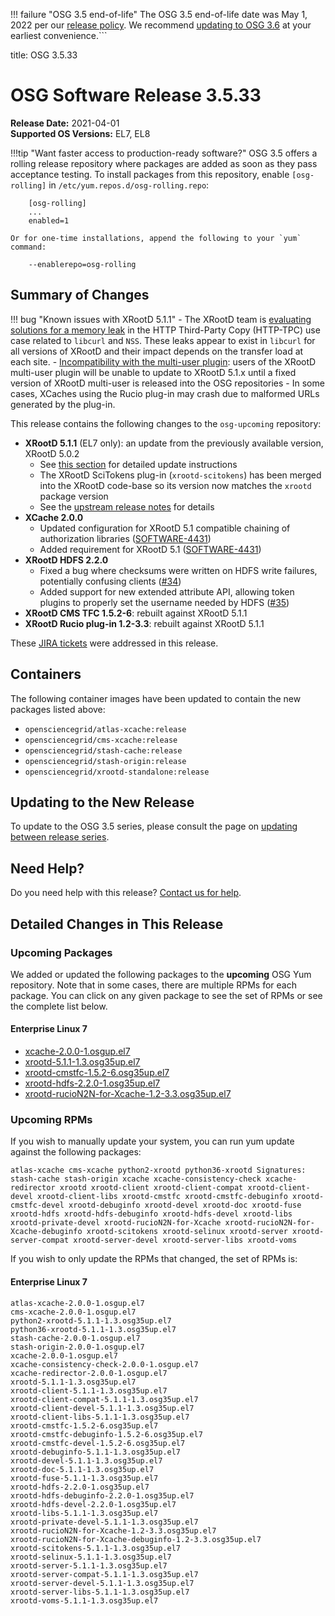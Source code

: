 !!! failure "OSG 3.5 end-of-life"
    The OSG 3.5 end-of-life date was May 1, 2022 per our
    [release policy](https://opensciencegrid.org/technology/policy/release-series/).
    We recommend
    [updating to OSG 3.6](https://opensciencegrid.org/docs/release/updating-to-osg-36/)
    at your earliest convenience.```

title: OSG 3.5.33

OSG Software Release 3.5.33
===========================

**Release Date:** 2021-04-01  
**Supported OS Versions:** EL7, EL8

!!!tip "Want faster access to production-ready software?"
    OSG 3.5 offers a rolling release repository where packages are added as soon as they pass acceptance testing.
    To install packages from this repository, enable `[osg-rolling]` in `/etc/yum.repos.d/osg-rolling.repo`:

        [osg-rolling]
        ...
        enabled=1

    Or for one-time installations, append the following to your `yum` command:

        --enablerepo=osg-rolling

Summary of Changes
------------------

!!! bug "Known issues with XRootD 5.1.1"
    -   The XRootD team is [evaluating solutions for a memory leak](https://github.com/xrootd/xrootd/pull/1431) in the
        HTTP Third-Party Copy (HTTP-TPC) use case related to `libcurl` and `NSS`.
        These leaks appear to exist in `libcurl` for all versions of XRootD and their impact depends on the transfer
        load at each site.
    -   [Incompatibility with the multi-user plugin](https://github.com/opensciencegrid/xrootd-multiuser/issues/21):
        users of the XRootD multi-user plugin will be unable to update to XRootD 5.1.x until a fixed version
        of XRootD multi-user is released into the OSG repositories
    -   In some cases, XCaches using the Rucio plug-in may crash due to malformed URLs generated by the plug-in.

This release contains the following changes to the `osg-upcoming` repository:

-   **XRootD 5.1.1** (EL7 only): an update from the previously available version, XRootD 5.0.2
    -  See [this section](../updating-to-osg-35.md#updating-to-xrootd-5) for detailed update instructions
    -  The XRootD SciTokens plug-in (`xrootd-scitokens`) has been merged into the XRootD code-base so its version now matches the `xrootd`
       package version
    -  See the [upstream release notes](https://github.com/xrootd/xrootd/blob/v5.1.1/docs/ReleaseNotes.txt#L9-L164) for
       details
-   **XCache 2.0.0**
    -  Updated configuration for XRootD 5.1 compatible chaining of authorization libraries
       ([SOFTWARE-4431](https://opensciencegrid.atlassian.net/browse/SOFTWARE-4431))
    -  Added requirement for XRootD 5.1
       ([SOFTWARE-4431](https://opensciencegrid.atlassian.net/browse/SOFTWARE-4431))
-   **XRootD HDFS 2.2.0**
    -   Fixed a bug where checksums were written on HDFS write failures, potentially confusing clients
        ([#34](https://github.com/opensciencegrid/xrootd-hdfs/pull/34))
    -   Added support for new extended attribute API, allowing token plugins to properly set the username needed by HDFS
        ([#35](https://github.com/opensciencegrid/xrootd-hdfs/pull/35))
-   **XRootD CMS TFC 1.5.2-6**: rebuilt against XRootD 5.1.1
-   **XRootD Rucio plug-in 1.2-3.3**: rebuilt against XRootD 5.1.1

These
[JIRA tickets](https://opensciencegrid.atlassian.net/issues/?jql=project%20%3D%20SOFTWARE%20AND%20fixVersion%20in%20(3.5.33%2C3.5.33-upcoming)%20ORDER%20BY%20priority%20DESC%2C%20key%20DESC)
were addressed in this release.

Containers
----------

The following container images have been updated to contain the new packages listed above:

-   `opensciencegrid/atlas-xcache:release`
-   `opensciencegrid/cms-xcache:release`
-   `opensciencegrid/stash-cache:release`
-   `opensciencegrid/stash-origin:release`
-   `opensciencegrid/xrootd-standalone:release`

Updating to the New Release
---------------------------

To update to the OSG 3.5 series, please consult the page on
[updating between release series](../updating-to-osg-35.md).

Need Help?
----------

Do you need help with this release? [Contact us for help](../../common/help.md).

Detailed Changes in This Release
--------------------------------

### Upcoming Packages

We added or updated the following packages to the **upcoming** OSG Yum repository.
Note that in some cases, there are multiple RPMs for each package.
You can click on any given package to see the set of RPMs or see the complete list below.

#### Enterprise Linux 7

-   [xcache-2.0.0-1.osgup.el7](https://koji.chtc.wisc.edu/koji/search?match=glob&type=build&terms=xcache-2.0.0-1.osgup.el7)
-   [xrootd-5.1.1-1.3.osg35up.el7](https://koji.chtc.wisc.edu/koji/search?match=glob&type=build&terms=xrootd-5.1.1-1.3.osg35up.el7)
-   [xrootd-cmstfc-1.5.2-6.osg35up.el7](https://koji.chtc.wisc.edu/koji/search?match=glob&type=build&terms=xrootd-cmstfc-1.5.2-6.osg35up.el7)
-   [xrootd-hdfs-2.2.0-1.osg35up.el7](https://koji.chtc.wisc.edu/koji/search?match=glob&type=build&terms=xrootd-hdfs-2.2.0-1.osg35up.el7)
-   [xrootd-rucioN2N-for-Xcache-1.2-3.3.osg35up.el7](https://koji.chtc.wisc.edu/koji/search?match=glob&type=build&terms=xrootd-rucioN2N-for-Xcache-1.2-3.3.osg35up.el7)

### Upcoming RPMs

If you wish to manually update your system, you can run yum update against the following packages:

    atlas-xcache cms-xcache python2-xrootd python36-xrootd Signatures: stash-cache stash-origin xcache xcache-consistency-check xcache-redirector xrootd xrootd-client xrootd-client-compat xrootd-client-devel xrootd-client-libs xrootd-cmstfc xrootd-cmstfc-debuginfo xrootd-cmstfc-devel xrootd-debuginfo xrootd-devel xrootd-doc xrootd-fuse xrootd-hdfs xrootd-hdfs-debuginfo xrootd-hdfs-devel xrootd-libs xrootd-private-devel xrootd-rucioN2N-for-Xcache xrootd-rucioN2N-for-Xcache-debuginfo xrootd-scitokens xrootd-selinux xrootd-server xrootd-server-compat xrootd-server-devel xrootd-server-libs xrootd-voms

If you wish to only update the RPMs that changed, the set of RPMs is:

#### Enterprise Linux 7

``` file
atlas-xcache-2.0.0-1.osgup.el7
cms-xcache-2.0.0-1.osgup.el7
python2-xrootd-5.1.1-1.3.osg35up.el7
python36-xrootd-5.1.1-1.3.osg35up.el7
stash-cache-2.0.0-1.osgup.el7
stash-origin-2.0.0-1.osgup.el7
xcache-2.0.0-1.osgup.el7
xcache-consistency-check-2.0.0-1.osgup.el7
xcache-redirector-2.0.0-1.osgup.el7
xrootd-5.1.1-1.3.osg35up.el7
xrootd-client-5.1.1-1.3.osg35up.el7
xrootd-client-compat-5.1.1-1.3.osg35up.el7
xrootd-client-devel-5.1.1-1.3.osg35up.el7
xrootd-client-libs-5.1.1-1.3.osg35up.el7
xrootd-cmstfc-1.5.2-6.osg35up.el7
xrootd-cmstfc-debuginfo-1.5.2-6.osg35up.el7
xrootd-cmstfc-devel-1.5.2-6.osg35up.el7
xrootd-debuginfo-5.1.1-1.3.osg35up.el7
xrootd-devel-5.1.1-1.3.osg35up.el7
xrootd-doc-5.1.1-1.3.osg35up.el7
xrootd-fuse-5.1.1-1.3.osg35up.el7
xrootd-hdfs-2.2.0-1.osg35up.el7
xrootd-hdfs-debuginfo-2.2.0-1.osg35up.el7
xrootd-hdfs-devel-2.2.0-1.osg35up.el7
xrootd-libs-5.1.1-1.3.osg35up.el7
xrootd-private-devel-5.1.1-1.3.osg35up.el7
xrootd-rucioN2N-for-Xcache-1.2-3.3.osg35up.el7
xrootd-rucioN2N-for-Xcache-debuginfo-1.2-3.3.osg35up.el7
xrootd-scitokens-5.1.1-1.3.osg35up.el7
xrootd-selinux-5.1.1-1.3.osg35up.el7
xrootd-server-5.1.1-1.3.osg35up.el7
xrootd-server-compat-5.1.1-1.3.osg35up.el7
xrootd-server-devel-5.1.1-1.3.osg35up.el7
xrootd-server-libs-5.1.1-1.3.osg35up.el7
xrootd-voms-5.1.1-1.3.osg35up.el7
```
